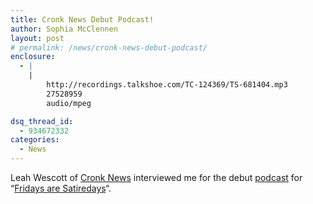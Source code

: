 ```yaml
---
title: Cronk News Debut Podcast!
author: Sophia McClennen
layout: post
# permalink: /news/cronk-news-debut-podcast/
enclosure:
  - |
    |
        http://recordings.talkshoe.com/TC-124369/TS-681404.mp3
        27528959
        audio/mpeg

dsq_thread_id:
  - 934672332
categories:
  - News
---
```

Leah Wescott of [Cronk News][1] interviewed me for the debut [podcast][2] for &#8220;[Fridays are Satiredays][3]&#8220;.

 [1]: http://www.cronknews.com/
 [2]: http://recordings.talkshoe.com/TC-124369/TS-681404.mp3
 [3]: http://www.cronknews.com/2012/11/16/podcast-debut-friday-is-satireday-today-at-100/